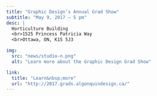 ```yaml
---
title: "Graphic Design’s Annual Grad Show"
subtitle: "May 9, 2017 — 5 pm"
desc: |
  Horticulture Building
  <br>1525 Princess Patricia Way
  <br>Ottawa, ON, K1S 5J3

img:
  src: "news/studio-n.png"
  alt: "Learn more about the Graphic Design Grad Show"

link:
  title: "Learn&nbsp;more"
  url: "http://2017.grads.algonquindesign.ca/"
---
```

